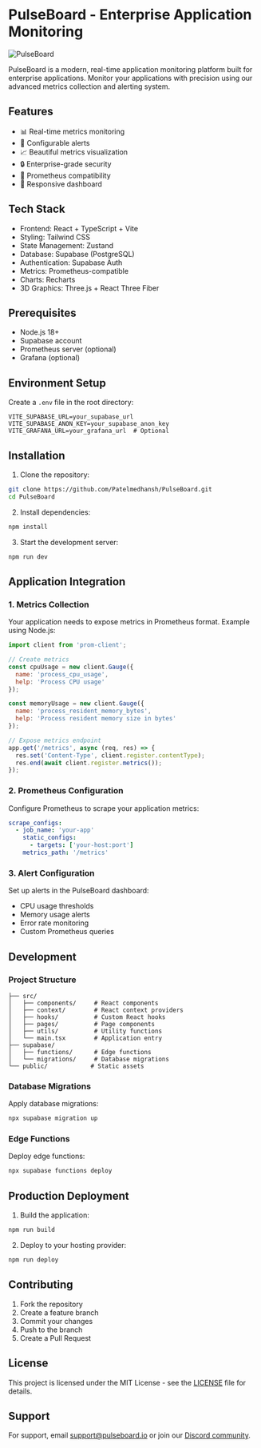 # PulseBoard - Enterprise Application Monitoring

![PulseBoard](https://images.pexels.com/photos/1181244/pexels-photo-1181244.jpeg)

PulseBoard is a modern, real-time application monitoring platform built for enterprise applications. Monitor your applications with precision using our advanced metrics collection and alerting system.

## Features

- 📊 Real-time metrics monitoring
- 🔔 Configurable alerts
- 📈 Beautiful metrics visualization
- 🔒 Enterprise-grade security
- 🚀 Prometheus compatibility
- 📱 Responsive dashboard

## Tech Stack

- Frontend: React + TypeScript + Vite
- Styling: Tailwind CSS
- State Management: Zustand
- Database: Supabase (PostgreSQL)
- Authentication: Supabase Auth
- Metrics: Prometheus-compatible
- Charts: Recharts
- 3D Graphics: Three.js + React Three Fiber

## Prerequisites

- Node.js 18+
- Supabase account
- Prometheus server (optional)
- Grafana (optional)

## Environment Setup

Create a `.env` file in the root directory:

```env
VITE_SUPABASE_URL=your_supabase_url
VITE_SUPABASE_ANON_KEY=your_supabase_anon_key
VITE_GRAFANA_URL=your_grafana_url  # Optional
```

## Installation

1. Clone the repository:
```bash
git clone https://github.com/Patelmedhansh/PulseBoard.git
cd PulseBoard
```

2. Install dependencies:
```bash
npm install
```

3. Start the development server:
```bash
npm run dev
```

## Application Integration

### 1. Metrics Collection

Your application needs to expose metrics in Prometheus format. Example using Node.js:

```javascript
import client from 'prom-client';

// Create metrics
const cpuUsage = new client.Gauge({
  name: 'process_cpu_usage',
  help: 'Process CPU usage'
});

const memoryUsage = new client.Gauge({
  name: 'process_resident_memory_bytes',
  help: 'Process resident memory size in bytes'
});

// Expose metrics endpoint
app.get('/metrics', async (req, res) => {
  res.set('Content-Type', client.register.contentType);
  res.end(await client.register.metrics());
});
```

### 2. Prometheus Configuration

Configure Prometheus to scrape your application metrics:

```yaml
scrape_configs:
  - job_name: 'your-app'
    static_configs:
      - targets: ['your-host:port']
    metrics_path: '/metrics'
```

### 3. Alert Configuration

Set up alerts in the PulseBoard dashboard:
- CPU usage thresholds
- Memory usage alerts
- Error rate monitoring
- Custom Prometheus queries

## Development

### Project Structure

```
├── src/
│   ├── components/     # React components
│   ├── context/        # React context providers
│   ├── hooks/          # Custom React hooks
│   ├── pages/          # Page components
│   ├── utils/          # Utility functions
│   └── main.tsx        # Application entry
├── supabase/
│   ├── functions/      # Edge functions
│   └── migrations/     # Database migrations
└── public/            # Static assets
```

### Database Migrations

Apply database migrations:

```bash
npx supabase migration up
```

### Edge Functions

Deploy edge functions:

```bash
npx supabase functions deploy
```

## Production Deployment

1. Build the application:
```bash
npm run build
```

2. Deploy to your hosting provider:
```bash
npm run deploy
```

## Contributing

1. Fork the repository
2. Create a feature branch
3. Commit your changes
4. Push to the branch
5. Create a Pull Request

## License

This project is licensed under the MIT License - see the [LICENSE](LICENSE) file for details.

## Support

For support, email support@pulseboard.io or join our [Discord community](https://discord.com/invite/KxUFSRkU7j).